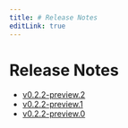 ```yaml
---
title: # Release Notes
editLink: true
---
```


# Release Notes

- [v0.2.2-preview.2](v0.2.2-preview.2)
- [v0.2.2-preview.1](v0.2.2-preview.1)
- [v0.2.2-preview.0](v0.2.2-preview.0)